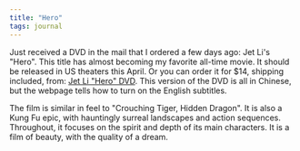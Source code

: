 ```yaml
---
title: "Hero"
tags: journal
---
```


Just received a DVD in the mail that I ordered a few days ago: Jet Li's
"Hero".  This title has almost becoming my favorite all-time movie.  It
should be released in US theaters this April.  Or you can order it for
$14, shipping included, from: [Jet Li "Hero" DVD](http://www.wmmb.us/index.cfm/fa/items.main/parentcat/6520/subcatid/14548/id/70834).  This version of the
DVD is all in Chinese, but the webpage tells how to turn on the English
subtitles.

The film is similar in feel to "Crouching Tiger, Hidden Dragon".  It is
also a Kung Fu epic, with hauntingly surreal landscapes and action
sequences.  Throughout, it focuses on the spirit and depth of its main
characters.  It is a film of beauty, with the quality of a dream.


